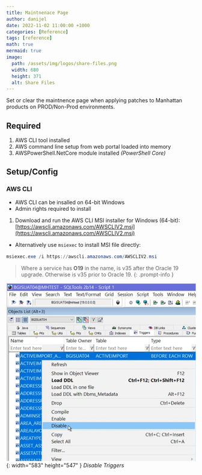 ```yaml
---
title: Maintnenace Page
author: danijel
date: 2022-11-02 11:00:00 +1000
categories: [Reference]
tags: [reference]
math: true
mermaid: true
image:
  path: /assets/img/logos/share-files.png
  width: 680
  height: 371
  alt: Share Files
---
```


Set or clear the maintnence page when applying patches to Manhattan products on PROD/Non-Prod environments.

## Required

1. AWS CLI tool installed
1. AWS command line setup from web portal loaded into memory
1. AWSPowerShell.NetCore module installed _(PowerShell Core)_

## Setup/Config

### AWS CLI

- AWS CLI can be insalled on 64-bit Windows
- Admin rights required to install

1. Download and run the AWS CLI MSI installer for Windows (64-bit): [https://awscli.amazonaws.com/AWSCLIV2.msi](https://awscli.amazonaws.com/AWSCLIV2.msi)
  - Alternatively use `msiexec` to install MSI file directly:

  ```powershell
  msiexec.exe /i https://awscli.amazonaws.com/AWSCLIV2.msi
  ```

> Where a service has **O19** in the name, is v35 after the Oracle 19 upgrade. Otherwise is v35 prior to Oracle 19.
{: .prompt-info }

![Desktop View](/assets/img/2022-11-01/20221101-03-01.PNG){: width="583" height="547" }
_Disable Triggers_
